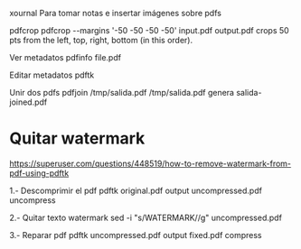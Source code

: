xournal
Para tomar notas e insertar imágenes sobre pdfs


pdfcrop
pdfcrop --margins '-50 -50 -50 -50' input.pdf output.pdf
crops 50 pts from the left, top, right, bottom (in this order).

Ver metadatos
pdfinfo file.pdf

Editar metadatos
pdftk

Unir dos pdfs
pdfjoin /tmp/salida.pdf /tmp/salida.pdf
genera salida-joined.pdf


# Quitar watermark
https://superuser.com/questions/448519/how-to-remove-watermark-from-pdf-using-pdftk

1.- Descomprimir el pdf
pdftk original.pdf output uncompressed.pdf uncompress

2.- Quitar texto watermark
sed -i "s/WATERMARK//g" uncompressed.pdf

3.- Reparar pdf
pdftk uncompressed.pdf output fixed.pdf compress
